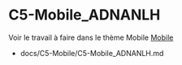 
# C5-Mobile_ADNANLH


Voir le travail à faire dans le thème Mobile
[Mobile](https://github.com/solicoders/evaluation/issues/9)



- docs/C5-Mobile/C5-Mobile_ADNANLH.md 
 
